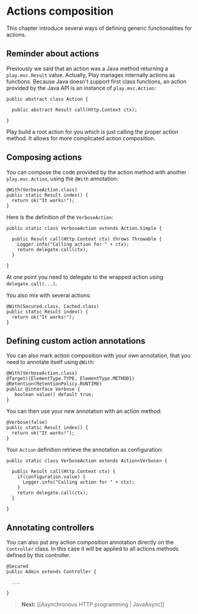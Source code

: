 # Actions composition

This chapter introduce several ways of defining generic functionalities for actions.

## Reminder about actions

Previously we said that an action was a Java method returning a `play.mvc.Result` value. Actually, Play manages internally actions as functions. Because Java doesn't support first class functions, an action provided by the Java API is an instance of `play.mvc.Action`:

```
public abstract class Action {
    
  public abstract Result call(Http.Context ctx);    
    
}
```

Play build a root action for you which is just calling the proper action method. It allows for more complicated action composition.

## Composing actions

You can compose the code provided by the action method with another `play.mvc.Action`, using the `@With` annotation:

```
@With(VerboseAction.class)
public static Result index() {
  return ok("It works!");
}
```

Here is the definition of the `VerboseAction`:

```
public static class VerboseAction extends Action.Simple {

  public Result call(Http.Context ctx) throws Throwable {
    Logger.info("Calling action for " + ctx);
    return delegate.call(ctx);
  }

}
```

At one point you need to delegate to the wrapped action using `delegate.call(...)`.

You also mix with several actions:

```
@With(Secured.class, Cached.class)
public static Result index() {
  return ok("It works!");
}
```

## Defining custom action annotations

You can also mark action composition with your own annotation, that you need to annotate itself using `@With`:

```
@With(VerboseAction.class)
@Target({ElementType.TYPE, ElementType.METHOD})
@Retention(RetentionPolicy.RUNTIME)
public @interface Verbose {
   boolean value() default true;
}
```

You can then use your new annotation with an action method:

```
@Verbose(false)
public static Result index() {
  return ok("It works!");
}
```

Your `Action` definition retrieve the annotation as configuration:

```
public static class VerboseAction extends Action<Verbose> {

  public Result call(Http.Context ctx) {
    if(configuration.value) {
      Logger.info("Calling action for " + ctx);  
    }
    return delegate.call(ctx);
  }

}
```

## Annotating controllers

You can also put any action composition annotation directly on the `Controller` class. In this case it will be applied to all actions methods defined by this controller.

```
@Secured
public Admin extends Controller {
    
  ...
    
}
```

> **Next:** [[Asynchronous HTTP programming | JavaAsync]]